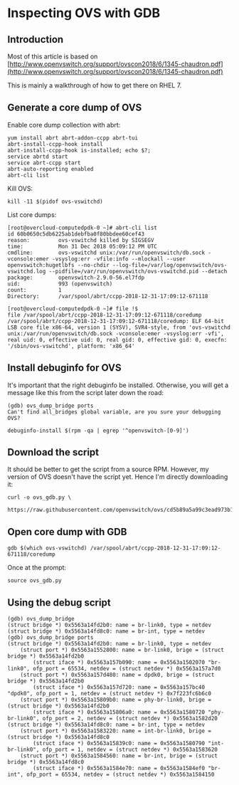 # Inspecting OVS with GDB #

## Introduction ##

Most of this article is based on [http://www.openvswitch.org/support/ovscon2018/6/1345-chaudron.pdf](http://www.openvswitch.org/support/ovscon2018/6/1345-chaudron.pdf)

This is mainly a walkthrough of how to get there on RHEL 7.

## Generate a core dump of OVS ##

Enable core dump collection with abrt:
~~~
yum install abrt abrt-addon-ccpp abrt-tui
abrt-install-ccpp-hook install
abrt-install-ccpp-hook is-installed; echo $?;
service abrtd start
service abrt-ccpp start
abrt-auto-reporting enabled
abrt-cli list
~~~

Kill OVS:
~~~
kill -11 $(pidof ovs-vswitchd)
~~~

List core dumps:
~~~
[root@overcloud-computedpdk-0 ~]# abrt-cli list
id 60b0650c5db6225ab1debfba0f80bbdee60cef43
reason:         ovs-vswitchd killed by SIGSEGV
time:           Mon 31 Dec 2018 05:09:12 PM UTC
cmdline:        ovs-vswitchd unix:/var/run/openvswitch/db.sock -vconsole:emer -vsyslog:err -vfile:info --mlockall --user openvswitch:hugetlbfs --no-chdir --log-file=/var/log/openvswitch/ovs-vswitchd.log --pidfile=/var/run/openvswitch/ovs-vswitchd.pid --detach
package:        openvswitch-2.9.0-56.el7fdp
uid:            993 (openvswitch)
count:          1
Directory:      /var/spool/abrt/ccpp-2018-12-31-17:09:12-671118
~~~

~~~
[root@overcloud-computedpdk-0 ~]# file !$
file /var/spool/abrt/ccpp-2018-12-31-17:09:12-671118/coredump
/var/spool/abrt/ccpp-2018-12-31-17:09:12-671118/coredump: ELF 64-bit LSB core file x86-64, version 1 (SYSV), SVR4-style, from 'ovs-vswitchd unix:/var/run/openvswitch/db.sock -vconsole:emer -vsyslog:err -vfi', real uid: 0, effective uid: 0, real gid: 0, effective gid: 0, execfn: '/sbin/ovs-vswitchd', platform: 'x86_64'
~~~

## Install debuginfo for OVS ##

It's important that the right debuginfo be installed. 
Otherwise, you will get a message like this from the script later down the road:
~~~
(gdb) ovs_dump_bridge ports
Can't find all_bridges global variable, are you sure your debugging OVS?
~~~

~~~
debuginfo-install $(rpm -qa | egrep '^openvswitch-[0-9]')
~~~

## Download the script ##

It should be better to get the script from a source RPM. However, my version of OVS doesn't have the script yet. 
Hence I'm directly downloading it:
~~~
curl -o ovs_gdb.py \
  https://raw.githubusercontent.com/openvswitch/ovs/cd5b89a5a99c3ead973b168326eaef47d4e4c077/utilities/gdb/ovs_gdb.py
~~~

## Open core dump with GDB ##

~~~
gdb $(which ovs-vswitchd) /var/spool/abrt/ccpp-2018-12-31-17:09:12-671118/coredump
~~~

Once at the prompt:
~~~
source ovs_gdb.py
~~~

## Using the debug script ##

~~~
(gdb) ovs_dump_bridge
(struct bridge *) 0x5563a14fd2b0: name = br-link0, type = netdev
(struct bridge *) 0x5563a14fd8c0: name = br-int, type = netdev
(gdb) ovs_dump_bridge ports
(struct bridge *) 0x5563a14fd2b0: name = br-link0, type = netdev
    (struct port *) 0x5563a1552800: name = br-link0, brige = (struct bridge *) 0x5563a14fd2b0
        (struct iface *) 0x5563a157b090: name = 0x5563a1502070 "br-link0", ofp_port = 65534, netdev = (struct netdev *) 0x5563a157a7d0
    (struct port *) 0x5563a157d480: name = dpdk0, brige = (struct bridge *) 0x5563a14fd2b0
        (struct iface *) 0x5563a157d720: name = 0x5563a157bc40 "dpdk0", ofp_port = 1, netdev = (struct netdev *) 0x7f223fc6b6c0
    (struct port *) 0x5563a15809b0: name = phy-br-link0, brige = (struct bridge *) 0x5563a14fd2b0
        (struct iface *) 0x5563a15806a0: name = 0x5563a1580720 "phy-br-link0", ofp_port = 2, netdev = (struct netdev *) 0x5563a1582d20
(struct bridge *) 0x5563a14fd8c0: name = br-int, type = netdev
    (struct port *) 0x5563a1583220: name = int-br-link0, brige = (struct bridge *) 0x5563a14fd8c0
        (struct iface *) 0x5563a15839c0: name = 0x5563a1580790 "int-br-link0", ofp_port = 1, netdev = (struct netdev *) 0x5563a1583620
    (struct port *) 0x5563a1584560: name = br-int, brige = (struct bridge *) 0x5563a14fd8c0
        (struct iface *) 0x5563a1584e70: name = 0x5563a1584ef0 "br-int", ofp_port = 65534, netdev = (struct netdev *) 0x5563a1584150
~~~
